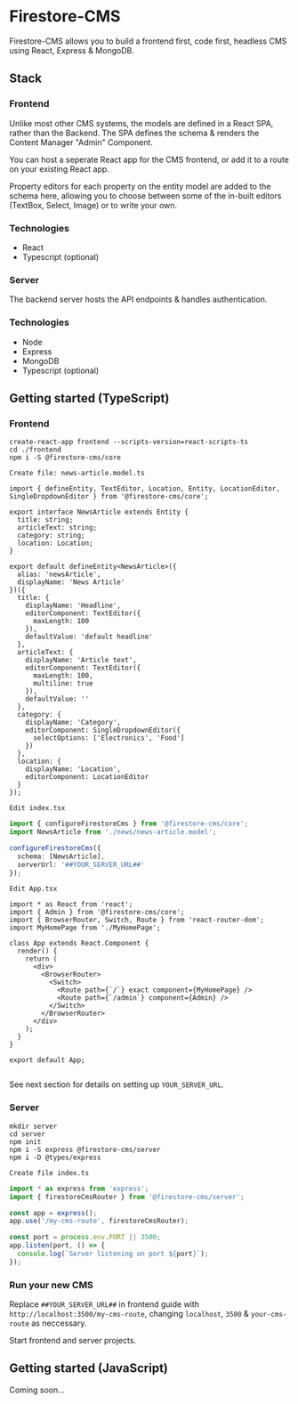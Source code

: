 # Firestore-CMS

Firestore-CMS allows you to build a frontend first, code first, headless CMS using React, Express & MongoDB.

## Stack

### Frontend
Unlike most other CMS systems, the models are defined in a React SPA, rather than the Backend. The SPA defines the schema & renders the Content Manager "Admin" Component. 

You can host a seperate React app for the CMS frontend, or add it to a route on your existing React app.

Property editors for each property on the entity model are added to the schema here, allowing you to choose between some of the in-built editors (TextBox, Select, Image) or to write your own.


### Technologies
* React
* Typescript (optional)


### Server
The backend server hosts the API endpoints & handles authentication.

### Technologies
* Node
* Express
* MongoDB
* Typescript (optional)

## Getting started (TypeScript)

### Frontend
```
create-react-app frontend --scripts-version=react-scripts-ts
cd ./frontend
npm i -S @firestore-cms/core
```

`Create file: news-article.model.ts`
```tsx
import { defineEntity, TextEditor, Location, Entity, LocationEditor, SingleDropdownEditor } from '@firestore-cms/core';

export interface NewsArticle extends Entity {
  title: string;
  articleText: string;
  category: string;
  location: Location;
}

export default defineEntity<NewsArticle>({
  alias: 'newsArticle',
  displayName: 'News Article'
})({
  title: {
    displayName: 'Headline',
    editorComponent: TextEditor({
      maxLength: 100
    }),
    defaultValue: 'default headline'
  },
  articleText: {
    displayName: 'Article text',
    editorComponent: TextEditor({
      maxLength: 100,
      multiline: true
    }),
    defaultValue: ''
  },
  category: {
    displayName: 'Category',
    editorComponent: SingleDropdownEditor({
      selectOptions: ['Electronics', 'Food']
    })
  },
  location: {
    displayName: 'Location',
    editorComponent: LocationEditor
  }
});
```

`Edit index.tsx`
```ts
import { configureFirestoreCms } from '@firestore-cms/core';
import NewsArticle from './news/news-article.model';

configureFirestoreCms({
  schema: [NewsArticle],
  serverUrl: '##YOUR_SERVER_URL##'
});
```

`Edit App.tsx`
```tsx
import * as React from 'react';
import { Admin } from '@firestore-cms/core';
import { BrowserRouter, Switch, Route } from 'react-router-dom';
import MyHomePage from './MyHomePage';

class App extends React.Component {
  render() {
    return (
      <div>
        <BrowserRouter>
          <Switch>
            <Route path={`/`} exact component={MyHomePage} />
            <Route path={`/admin`} component={Admin} />
          </Switch>
        </BrowserRouter>
      </div>
    );
  }
}

export default App;


```

See next section for details on setting up `YOUR_SERVER_URL`.

### Server
```
mkdir server
cd server
npm init
npm i -S express @firestore-cms/server
npm i -D @types/express
```

`Create file index.ts`
```ts
import * as express from 'express';
import { firestoreCmsRouter } from '@firestore-cms/server';

const app = express();
app.use('/my-cms-route', firestoreCmsRouter);

const port = process.env.PORT || 3500;
app.listen(port, () => {
  console.log(`Server listening on port ${port}`);
});
```

### Run your new CMS
Replace `##YOUR_SERVER_URL##` in frontend guide with `http://localhost:3500/my-cms-route`, changing `localhost`, `3500` & `your-cms-route` as neccessary.

Start frontend and server projects.

## Getting started (JavaScript) 
Coming soon...